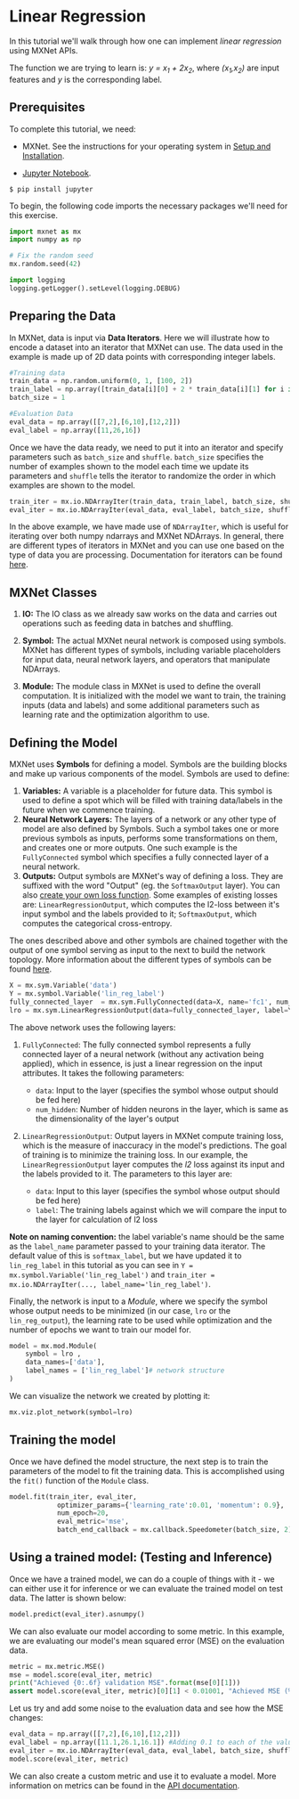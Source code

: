 # Linear Regression

In this tutorial we'll walk through how one can implement *linear regression* using MXNet APIs.

The function we are trying to learn is: *y = x<sub>1</sub>  +  2x<sub>2</sub>*, where *(x<sub>1</sub>,x<sub>2</sub>)* are input features and *y* is the corresponding label.

## Prerequisites

To complete this tutorial, we need:

- MXNet. See the instructions for your operating system in [Setup and Installation](http://mxnet.io/install/index.html).

- [Jupyter Notebook](http://jupyter.org/index.html).

```
$ pip install jupyter
```

To begin, the following code imports the necessary packages we'll need for this exercise.

```python
import mxnet as mx
import numpy as np

# Fix the random seed
mx.random.seed(42)

import logging
logging.getLogger().setLevel(logging.DEBUG)
```

## Preparing the Data

In MXNet, data is input via **Data Iterators**. Here we will illustrate
how to encode a dataset into an iterator that MXNet can use. The data used in the example is made up of 2D data points with corresponding integer labels.

```python
#Training data
train_data = np.random.uniform(0, 1, [100, 2])
train_label = np.array([train_data[i][0] + 2 * train_data[i][1] for i in range(100)])
batch_size = 1

#Evaluation Data
eval_data = np.array([[7,2],[6,10],[12,2]])
eval_label = np.array([11,26,16])
```

Once we have the data ready, we need to put it into an iterator and specify
parameters such as `batch_size` and `shuffle`. `batch_size` specifies the number
of examples shown to the model each time we update its parameters and `shuffle`
tells the iterator to randomize the order in which examples are shown to the model.


```python
train_iter = mx.io.NDArrayIter(train_data, train_label, batch_size, shuffle=True, label_name='lin_reg_label')
eval_iter = mx.io.NDArrayIter(eval_data, eval_label, batch_size, shuffle=False, label_name='lin_reg_label')
```

In the above example, we have made use of `NDArrayIter`, which is useful for iterating
over both numpy ndarrays and MXNet NDArrays. In general, there are different types of iterators in
MXNet and you can use one based on the type of data you are processing.
Documentation for iterators can be found [here](http://mxnet.io/api/python/io/io.html).

## MXNet Classes

1. **IO:** The IO class as we already saw works on the data and carries out
   operations such as feeding data in batches and shuffling.

2. **Symbol:** The actual MXNet neural network is composed using symbols. MXNet has
   different types of symbols, including variable placeholders for input data,
   neural network layers, and operators that manipulate NDArrays.

3. **Module:** The module class in MXNet is used to define the overall computation.
	It is initialized with the model we want to train, the training inputs (data and labels)
	and some additional parameters such as learning rate and the optimization
	algorithm to use.

## Defining the Model

MXNet uses **Symbols** for defining a model. Symbols are the building blocks
and make up various components of the model. Symbols are used to define:

1. **Variables:** A variable is a placeholder for future data. This symbol is used
   to define a spot which will be filled with training data/labels in the future
   when we commence training.
2. **Neural Network Layers:** The layers of a network or any other type of model are
   also defined by Symbols. Such a symbol takes one or more previous symbols as
   inputs, performs some transformations on them, and creates one or more outputs.
   One such example is the `FullyConnected` symbol which specifies a fully connected
   layer of a neural network.
3. **Outputs:** Output symbols are MXNet's way of defining a loss. They are
   suffixed with the word "Output" (eg. the `SoftmaxOutput` layer). You can also
   [create your own loss function](https://github.com/dmlc/mxnet/blob/master/docs/tutorials/r/CustomLossFunction.md#how-to-use-your-own-loss-function).
   Some examples of existing losses are: `LinearRegressionOutput`, which computes
   the l2-loss between it's input symbol and the labels provided to it;
   `SoftmaxOutput`, which computes the categorical cross-entropy.

The ones described above and other symbols are chained together with the output of
one symbol serving as input to the next to build the network topology. More information
about the different types of symbols can be found [here](http://mxnet.io/api/python/symbol/symbol.html).

```python
X = mx.sym.Variable('data')
Y = mx.symbol.Variable('lin_reg_label')
fully_connected_layer  = mx.sym.FullyConnected(data=X, name='fc1', num_hidden = 1)
lro = mx.sym.LinearRegressionOutput(data=fully_connected_layer, label=Y, name="lro")
```

The above network uses the following layers:

1. `FullyConnected`: The fully connected symbol represents a fully connected layer
   of a neural network (without any activation being applied), which in essence,
   is just a linear regression on the input attributes. It takes the following
   parameters:

   - `data`: Input to the layer (specifies the symbol whose output should be fed here)
   - `num_hidden`: Number of hidden neurons in the layer, which is same as the dimensionality
     of the layer's output

2. `LinearRegressionOutput`: Output layers in MXNet compute training loss, which is
	the measure of inaccuracy in the model's predictions. The goal of training is to minimize the
	training loss. In our example, the `LinearRegressionOutput` layer computes the *l2* loss against
	its input and the labels provided to it. The parameters to this layer are:

   - `data`: Input to this layer (specifies the symbol whose output should be fed here)
   - `label`: The training labels against which we will compare the input to the layer for calculation of l2 loss

**Note on naming convention:** the label variable's name should be the same as the
`label_name` parameter passed to your training data iterator. The default value of
this is `softmax_label`, but we have updated it to `lin_reg_label` in this
tutorial as you can see in `Y = mx.symbol.Variable('lin_reg_label')` and
`train_iter = mx.io.NDArrayIter(..., label_name='lin_reg_label')`.

Finally, the network is input to a *Module*, where we specify the symbol
whose output needs to be minimized (in our case, `lro` or the `lin_reg_output`), the
learning rate to be used while optimization and the number of epochs we want to
train our model for.

```python
model = mx.mod.Module(
    symbol = lro ,
    data_names=['data'],
    label_names = ['lin_reg_label']# network structure
)
```

We can visualize the network we created by plotting it:

```python
mx.viz.plot_network(symbol=lro)
```

## Training the model

Once we have defined the model structure, the next step is to train the
parameters of the model to fit the training data. This is accomplished using the
`fit()` function of the `Module` class.

```python
model.fit(train_iter, eval_iter,
            optimizer_params={'learning_rate':0.01, 'momentum': 0.9},
            num_epoch=20,
            eval_metric='mse',
            batch_end_callback = mx.callback.Speedometer(batch_size, 2))
```

## Using a trained model: (Testing and Inference)

Once we have a trained model, we can do a couple of things with it - we can either
use it for inference or we can evaluate the trained model on test data. The latter is shown below:

```python
model.predict(eval_iter).asnumpy()
```

We can also evaluate our model according to some metric. In this example, we are
evaluating our model's mean squared error (MSE) on the evaluation data.

```python
metric = mx.metric.MSE()
mse = model.score(eval_iter, metric)
print("Achieved {0:.6f} validation MSE".format(mse[0][1]))
assert model.score(eval_iter, metric)[0][1] < 0.01001, "Achieved MSE (%f) is larger than expected (0.01001)" % model.score(eval_iter, metric)[0][1]
```

Let us try and add some noise to the evaluation data and see how the MSE changes:

```python
eval_data = np.array([[7,2],[6,10],[12,2]])
eval_label = np.array([11.1,26.1,16.1]) #Adding 0.1 to each of the values
eval_iter = mx.io.NDArrayIter(eval_data, eval_label, batch_size, shuffle=False, label_name='lin_reg_label')
model.score(eval_iter, metric)
```

We can also create a custom metric and use it to evaluate a model. More
information on metrics can be found in the [API documentation](http://mxnet.incubator.apache.org/api/python/metric/metric.html).

<!-- INSERT SOURCE DOWNLOAD BUTTONS -->

